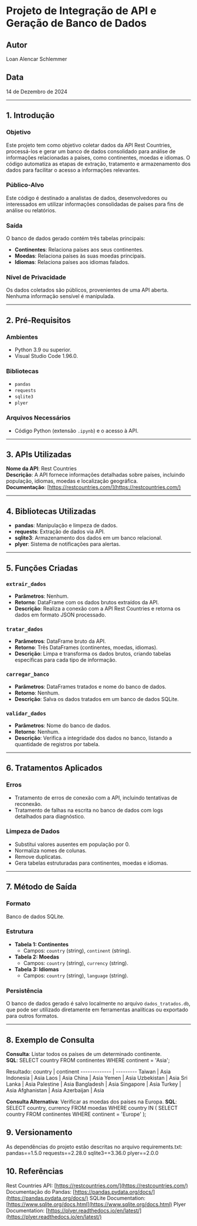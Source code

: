 # Projeto de Integração de API e Geração de Banco de Dados

## Autor
Loan Alencar Schlemmer

## Data
14 de Dezembro de 2024

---

## 1. Introdução

### Objetivo
Este projeto tem como objetivo coletar dados da API Rest Countries, processá-los e gerar um banco de dados consolidado para análise de informações relacionadas a países, como continentes, moedas e idiomas. O código automatiza as etapas de extração, tratamento e armazenamento dos dados para facilitar o acesso a informações relevantes.

### Público-Alvo
Este código é destinado a analistas de dados, desenvolvedores ou interessados em utilizar informações consolidadas de países para fins de análise ou relatórios.

### Saída
O banco de dados gerado contém três tabelas principais:
- **Continentes**: Relaciona países aos seus continentes.
- **Moedas**: Relaciona países às suas moedas principais.
- **Idiomas**: Relaciona países aos idiomas falados.

### Nível de Privacidade
Os dados coletados são públicos, provenientes de uma API aberta. Nenhuma informação sensível é manipulada.

---

## 2. Pré-Requisitos

### Ambientes
- Python 3.9 ou superior.
- Visual Studio Code 1.96.0.

### Bibliotecas
- `pandas`
- `requests`
- `sqlite3`
- `plyer`

### Arquivos Necessários
- Código Python (extensão `.ipynb`) e o acesso à API.

---

## 3. APIs Utilizadas

**Nome da API**: Rest Countries  
**Descrição**: A API fornece informações detalhadas sobre países, incluindo população, idiomas, moedas e localização geográfica.  
**Documentação**: [https://restcountries.com/](https://restcountries.com/)

---

## 4. Bibliotecas Utilizadas

- **pandas**: Manipulação e limpeza de dados.
- **requests**: Extração de dados via API.
- **sqlite3**: Armazenamento dos dados em um banco relacional.
- **plyer**: Sistema de notificações para alertas.

---

## 5. Funções Criadas

### `extrair_dados`
- **Parâmetros**: Nenhum.
- **Retorno**: DataFrame com os dados brutos extraídos da API.
- **Descrição**: Realiza a conexão com a API Rest Countries e retorna os dados em formato JSON processado.

### `tratar_dados`
- **Parâmetros**: DataFrame bruto da API.
- **Retorno**: Três DataFrames (continentes, moedas, idiomas).
- **Descrição**: Limpa e transforma os dados brutos, criando tabelas específicas para cada tipo de informação.

### `carregar_banco`
- **Parâmetros**: DataFrames tratados e nome do banco de dados.
- **Retorno**: Nenhum.
- **Descrição**: Salva os dados tratados em um banco de dados SQLite.

### `validar_dados`
- **Parâmetros**: Nome do banco de dados.
- **Retorno**: Nenhum.
- **Descrição**: Verifica a integridade dos dados no banco, listando a quantidade de registros por tabela.

---

## 6. Tratamentos Aplicados

### Erros
- Tratamento de erros de conexão com a API, incluindo tentativas de reconexão.
- Tratamento de falhas na escrita no banco de dados com logs detalhados para diagnóstico.

### Limpeza de Dados
- Substitui valores ausentes em população por 0.
- Normaliza nomes de colunas.
- Remove duplicatas.
- Gera tabelas estruturadas para continentes, moedas e idiomas.

---

## 7. Método de Saída

### Formato
Banco de dados SQLite.

### Estrutura
- **Tabela 1: Continentes**
  - Campos: `country` (string), `continent` (string).
- **Tabela 2: Moedas**
  - Campos: `country` (string), `currency` (string).
- **Tabela 3: Idiomas**
  - Campos: `country` (string), `language` (string).

### Persistência
O banco de dados gerado é salvo localmente no arquivo `dados_tratados.db`, que pode ser utilizado diretamente em ferramentas analíticas ou exportado para outros formatos.

---

## 8. Exemplo de Consulta

**Consulta**: Listar todos os países de um determinado continente.  
**SQL**: 
SELECT country FROM continentes WHERE continent = 'Asia';

Resultado:
country       | continent
------------- | ---------
Taiwan        | Asia
Indonesia     | Asia
Laos          | Asia
China         | Asia
Yemen         | Asia
Uzbekistan    | Asia
Sri Lanka     | Asia
Palestine     | Asia
Bangladesh    | Asia
Singapore     | Asia
Turkey        | Asia
Afghanistan   | Asia
Azerbaijan    | Asia

**Consulta Alternativa**: Verificar as moedas dos países na Europa.
**SQL**: 
SELECT country, currency FROM moedas WHERE country IN (
    SELECT country FROM continentes WHERE continent = 'Europe'
);


## 9. Versionamento
As dependências do projeto estão descritas no arquivo requirements.txt:
pandas==1.5.0
requests==2.28.0
sqlite3==3.36.0
plyer==2.0.0


## 10. Referências
Rest Countries API: [https://restcountries.com/](https://restcountries.com/)
Documentação do Pandas: [https://pandas.pydata.org/docs/](https://pandas.pydata.org/docs/)
SQLite Documentation: [https://www.sqlite.org/docs.html](https://www.sqlite.org/docs.html)
Plyer Documentation: [https://plyer.readthedocs.io/en/latest/](https://plyer.readthedocs.io/en/latest/)
